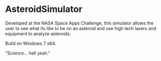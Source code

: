 AsteroidSimulator
=================
Developed at the NASA Space Apps Challenge,
 this simulator allows the user to see what its
 like to be on an asteroid and use high tech lasers and
equipment to analyze asteroids. 

Build on Windows 7 x64.

"Science... hell yeah."
